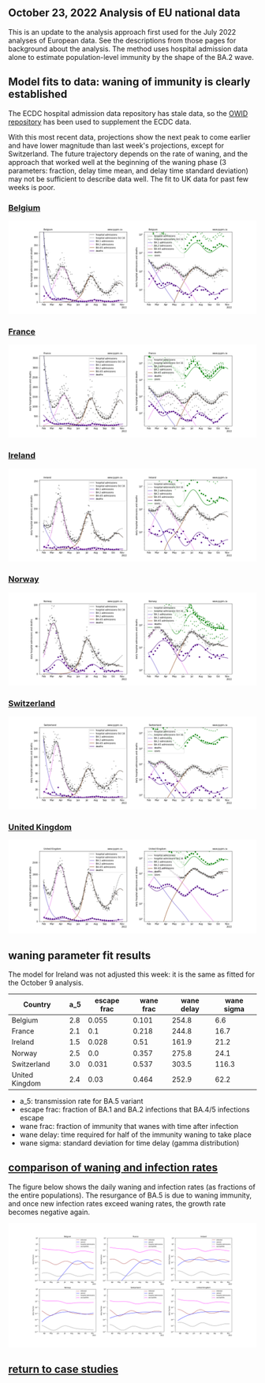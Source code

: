 ## October 23, 2022 Analysis of EU national data

This is an update to the analysis approach first used for the July 2022 analyses of European data.
See the descriptions from those pages for background about the analysis.
The method uses hospital admission data alone to estimate population-level immunity by the shape of the BA.2 wave.

## Model fits to data: waning of immunity is clearly established

The ECDC hospital admission data repository has stale data, so the
[OWID repository](https://github.com/owid/covid-19-data/blob/master/public/data/hospitalizations/covid-hospitalizations.csv) has been used to
supplement the ECDC data.

With this most recent data, projections show the next peak to come earlier and have lower magnitude than last week's projections, except for Switzerland.
The future trajectory depends on the rate of waning, and the approach that worked well at the beginning of the waning phase (3 parameters: fraction,
delay time mean, and delay time standard deviation) may not be sufficient to describe data well. The fit to UK data for past few weeks is poor.


### [Belgium](img/be_4_4_1023.pdf)

![be](img/be_4_4_1023.png)

### [France](img/fr_4_4_1023.pdf)

![fr](img/fr_4_4_1023.png)

### [Ireland](img/ie_4_4_1023.pdf)

![ie](img/ie_4_4_1023.png)

### [Norway](img/no_4_4_1023.pdf)

![no](img/no_4_4_1023.png)

### [Switzerland](img/ch_4_4_1023.pdf)

![ch](img/ch_4_4_1023.png)

### [United Kingdom](img/gb_4_4_1023.pdf)

![gb](img/gb_4_4_1023.png)

## waning parameter fit results

The model for Ireland was not adjusted this week: it is the same as fitted for the October 9 analysis.

Country| a_5 | escape frac | wane frac | wane delay | wane sigma 
--|--|--|--|--|--
Belgium| 2.8 | 0.055 | 0.101 | 254.8 | 6.6 
France| 2.1 | 0.1 | 0.218 | 244.8 | 16.7 
Ireland| 1.5 | 0.028 | 0.51 | 161.9 | 21.2 
Norway| 2.5 | 0.0 | 0.357 | 275.8 | 24.1 
Switzerland| 3.0 | 0.031 | 0.537 | 303.5 | 116.3 
United Kingdom| 2.4 | 0.03 | 0.464 | 252.9 | 62.2

* a_5: transmission rate for BA.5 variant
* escape frac: fraction of BA.1 and BA.2 infections that BA.4/5 infections escape
* wane frac: fraction of immunity that wanes with time after infection
* wane delay: time required for half of the immunity waning to take place
* wane sigma: standard deviation for time delay (gamma distribution)

## [comparison of waning and infection rates](img/eu_waning.pdf)

The figure below shows the daily waning and infection rates (as fractions of the entire populations).
The resurgance of BA.5 is due to waning immunity, and once new infection rates exceed waning rates, the growth rate becomes negative again.

![eu](img/eu_waning.png)

## [return to case studies](../index.md)

